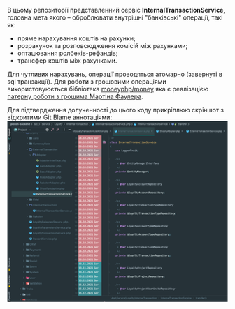 В цьому репозиторії представленний сервіс **InternalTransactionService**, головна мета якого – оброблювати внутрішні "банківські" операції, такі як: 
- пряме нарахування коштів на рахунки;
- розрахунок та розповсюдження комісій між рахунками;
- оптацювання ролбеків-рефандів;
- трансфер коштів між рахунками.

Для чутливих нарахувань, операції проводяться атомарно (завернуті в sql транзакції).
Для роботи з грошовими операціями використовуюється бібліотека [moneyphp/money](https://github.com/moneyphp/money) яка є реалізацією [патерну роботи з грошима Мартіна Фаулера](https://martinfowler.com/eaaCatalog/money.html). 

Для підтвердження долученності до цього коду прикріплюю скріншот з відкритими Git Blame аннотаціями:
![InternalTransactionService](https://raw.githubusercontent.com/RomanGorbatko/-level99.vip/main/Screenshot.png "InternalTransactionService")